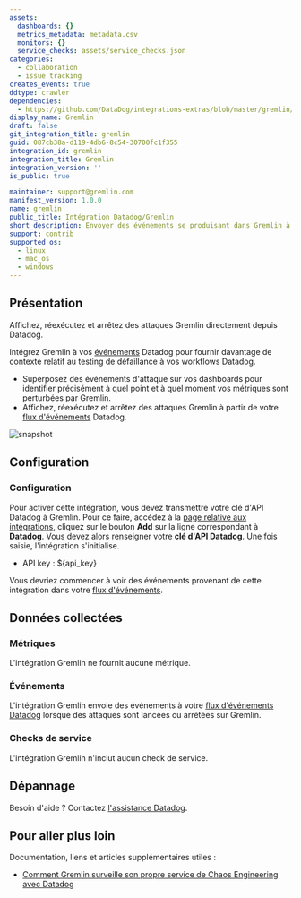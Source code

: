```yaml
---
assets:
  dashboards: {}
  metrics_metadata: metadata.csv
  monitors: {}
  service_checks: assets/service_checks.json
categories:
  - collaboration
  - issue tracking
creates_events: true
ddtype: crawler
dependencies:
  - https://github.com/DataDog/integrations-extras/blob/master/gremlin/README.md
display_name: Gremlin
draft: false
git_integration_title: gremlin
guid: 087cb38a-d119-4db6-8c54-30700fc1f355
integration_id: gremlin
integration_title: Gremlin
integration_version: ''
is_public: true

maintainer: support@gremlin.com
manifest_version: 1.0.0
name: gremlin
public_title: Intégration Datadog/Gremlin
short_description: Envoyer des événements se produisant dans Gremlin à Datadog
support: contrib
supported_os:
  - linux
  - mac_os
  - windows
---
```

## Présentation

Affichez, réexécutez et arrêtez des attaques Gremlin directement depuis Datadog.

Intégrez Gremlin à vos [événements][1] Datadog pour fournir davantage de contexte relatif au testing de défaillance à vos workflows Datadog.

- Superposez des événements d'attaque sur vos dashboards pour identifier précisément à quel point et à quel moment vos métriques sont perturbées par Gremlin.
- Affichez, réexécutez et arrêtez des attaques Gremlin à partir de votre [flux d'événements][2] Datadog.

![snapshot][3]

## Configuration

### Configuration

Pour activer cette intégration, vous devez transmettre votre clé d'API Datadog à Gremlin. Pour ce faire, accédez à la [page relative aux intégrations][4], cliquez sur le bouton **Add** sur la ligne correspondant à **Datadog**. Vous devez alors renseigner votre **clé d'API Datadog**. Une fois saisie, l'intégration s'initialise.

- API key : <span class="hidden-api-key">\${api_key}</span>

Vous devriez commencer à voir des événements provenant de cette intégration dans votre [flux d'événements][2].

## Données collectées

### Métriques

L'intégration Gremlin ne fournit aucune métrique.

### Événements

L'intégration Gremlin envoie des événements à votre [flux d'événements Datadog][4] lorsque des attaques sont lancées ou arrêtées sur Gremlin.

### Checks de service

L'intégration Gremlin n'inclut aucun check de service.

## Dépannage

Besoin d'aide ? Contactez [l'assistance Datadog][5].

## Pour aller plus loin

Documentation, liens et articles supplémentaires utiles :

- [Comment Gremlin surveille son propre service de Chaos Engineering avec Datadog][6]

[1]: https://docs.datadoghq.com/fr/getting_started/#events
[2]: https://app.datadoghq.com/event/stream
[3]: https://raw.githubusercontent.com/DataDog/integrations-extras/master/gremlin/images/events-overlay.png
[4]: https://app.gremlin.com/settings/integrations
[5]: https://docs.datadoghq.com/fr/help/
[6]: https://www.datadoghq.com/blog/gremlin-datadog/
